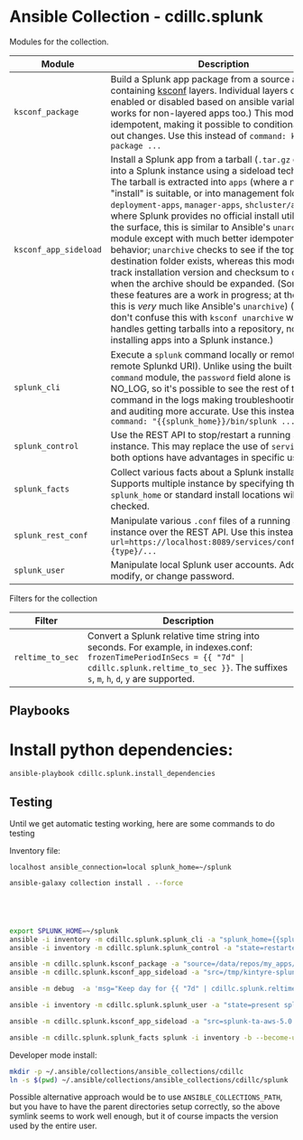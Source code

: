 # Ansible Collection - cdillc.splunk


Modules for the collection.

| Module | Description |
| ------ | ----------- |
| `ksconf_package` | Build a Splunk app package from a source app containing [ksconf](https://github.com/Kintyre/ksconf) layers.  Individual layers can be enabled or disabled based on ansible variables.  (This works for non-layered apps too.)  This module is idempotent, making it possible to conditionally roll out changes.  Use this instead of `command: ksconf package ...` |
| `ksconf_app_sideload` | Install a Splunk app from a tarball (`.tar.gz` or `.spl`) into a Splunk instance using a sideload technique.  The tarball is extracted into `apps` (where a normal "install" is suitable, or into management folders (i.e., `deployment-apps`, `manager-apps`, `shcluster/apps`) where Splunk provides no official install utility.  On the surface, this is similar to Ansible's `unarchive` module except with much better idempotent behavior; `unarchive` checks to see if the top-level destination folder exists, whereas this module can track installation version and checksum to determine when the archive should be expanded.  (Some of these features are a work in progress; at the moment this is *very* much like Ansible's `unarchive`)  (Please don't confuse this with `ksconf unarchive` which handles getting tarballs into a repository, not installing apps into a Splunk instance.) |
| `splunk_cli` | Execute a `splunk` command locally or remotely (via a remote Splunkd URI). Unlike using the built-in `command` module, the `password` field alone is marked NO_LOG, so it's possible to see the rest of the command in the logs making troubleshooting easier and auditing more accurate.   Use this instead of `command: "{{splunk_home}}/bin/splunk ..."` |
| `splunk_control` | Use the REST API to stop/restart a running Splunk instance.  This may replace the use of `service`, but both options have advantages in specific use cases. |
| `splunk_facts` | Collect various facts about a Splunk installation.  Supports multiple instance by specifying the `splunk_home` or standard install locations will be checked. | |
| `splunk_rest_conf` | Manipulate various `.conf` files of a running Splunk instance over the REST API.  Use this instead of  `uri: url=https://localhost:8089/services/configs/conf-{type}/... ` |
| `splunk_user` | Manipulate local Splunk user accounts.  Add, delete, modify, or change password. |


Filters for the collection

| Filter | Description |
| ------ | ----------- |
| `reltime_to_sec` | Convert a Splunk relative time string into seconds.  For example, in indexes.conf: `frozenTimePeriodInSecs = {{ "7d" \|  cdillc.splunk.reltime_to_sec }}`.  The suffixes `s`, `m`, `h`, `d`, `y` are supported. |


## Playbooks

# Install python dependencies:
```bash
ansible-playbook cdillc.splunk.install_dependencies
```

## Testing

Until we get automatic testing working, here are some commands to do testing

Inventory file:
```
localhost ansible_connection=local splunk_home=~/splunk
```


```bash
ansible-galaxy collection install . --force





export SPLUNK_HOME=~/splunk
ansible -i inventory -m cdillc.splunk.splunk_cli -a "splunk_home={{splunk_home}} cmd=version" all
ansible -i inventory -m cdillc.splunk.splunk_control -a "state=restarted username=admin password=PASSWORD timeout=20" all

ansible -m cdillc.splunk.ksconf_package -a "source=/data/repos/my_apps/kintyre-spl file=/tmp/kintyre-splunk-app.spl local=preserve" localhost
ansible -m cdillc.splunk.ksconf_app_sideload -a "src=/tmp/kintyre-splunk-app.spl dest=$SPLUNK_HOME/etc/apps list_files=true" localhost

ansible -m debug  -a 'msg="Keep day for {{ "7d" | cdillc.splunk.reltime_to_sec }} seconds"' localhost

ansible -i inventory -m cdillc.splunk.splunk_user -a "state=present splunk_user=new_user splunk_pass=anewpassword username=admin password=$SPLUNK_PASS roles=user" splunk

ansible -m cdillc.splunk.ksconf_app_sideload -a "src=splunk-ta-aws-5.0.0-e3e6808.spl dest=/opt/splunk/etc/deployment-apps" -b --become-user splunk --become-password-file x splunk -i inventory

ansible -m cdillc.splunk.splunk_facts splunk -i inventory -b --become-user splunk --become-password-file x
```



Developer mode install:

```bash
mkdir -p ~/.ansible/collections/ansible_collections/cdillc
ln -s $(pwd) ~/.ansible/collections/ansible_collections/cdillc/splunk
```

Possible alternative approach would be to use `ANSIBLE_COLLECTIONS_PATH`, but you have to have the parent directories setup correctly, so the above symlink seems to work well enough, but it of course impacts the version used by the entire user.
